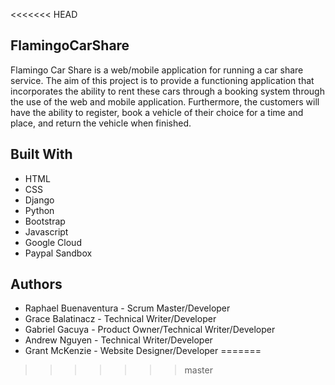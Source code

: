 <<<<<<< HEAD
## FlamingoCarShare

Flamingo Car Share is a web/mobile application for running a car share service.
The aim of this project is to provide a functioning application that incorporates
the ability to rent these cars through a booking system through the use of the web
and mobile application. Furthermore, the customers will have the ability to register,
book a vehicle of their choice for a time and place, and return the vehicle when finished.

## Built With

* HTML
* CSS
* Django
* Python
* Bootstrap
* Javascript
* Google Cloud
* Paypal Sandbox

## Authors
* Raphael Buenaventura - Scrum Master/Developer
* Grace Balatinacz - Technical Writer/Developer
* Gabriel Gacuya - Product Owner/Technical Writer/Developer
* Andrew Nguyen - Technical Writer/Developer
* Grant McKenzie - Website Designer/Developer
=======
>>>>>>> master
